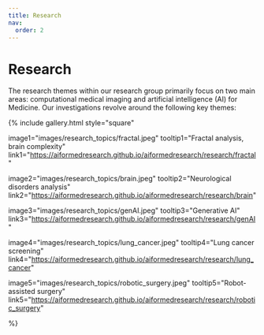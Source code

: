 ```yaml
---
title: Research
nav:
  order: 2
---
```


# <i class="fas research"></i>Research

The research themes within our research group primarily focus on two main areas: computational medical imaging and artificial intelligence (AI) for Medicine. Our investigations revolve around the following key themes:

{%
  include gallery.html
  style="square"

  image1="images/research_topics/fractal.jpeg"
  tooltip1="Fractal analysis, brain complexity"
  link1="https://aiformedresearch.github.io/aiformedresearch/research/fractal"

  image2="images/research_topics/brain.jpeg"
  tooltip2="Neurological disorders analysis"
  link2="https://aiformedresearch.github.io/aiformedresearch/research/brain"
  
  image3="images/research_topics/genAI.jpeg"
  tooltip3="Generative AI"
  link3="https://aiformedresearch.github.io/aiformedresearch/research/genAI"
  
  image4="images/research_topics/lung_cancer.jpeg"
  tooltip4="Lung cancer screening"
  link4="https://aiformedresearch.github.io/aiformedresearch/research/lung_cancer"
  
  image5="images/research_topics/robotic_surgery.jpeg"
  tooltip5="Robot-assisted surgery"
  link5="https://aiformedresearch.github.io/aiformedresearch/research/robotic_surgery"


%}
